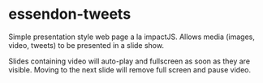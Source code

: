 essendon-tweets
===============

Simple presentation style web page a la impactJS. Allows media (images, video, tweets) to be presented in a slide show. 

Slides containing video will auto-play and fullscreen as soon as they are visible. Moving to the next slide will remove full screen and pause video.


